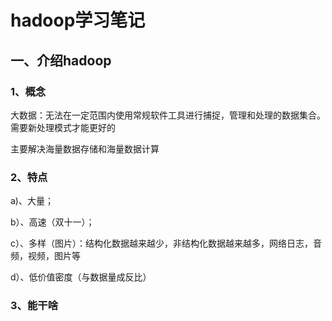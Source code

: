 # hadoop学习笔记

## 一、介绍hadoop

### 1、概念

大数据：无法在一定范围内使用常规软件工具进行捕捉，管理和处理的数据集合。需要新处理模式才能更好的

主要解决海量数据存储和海量数据计算

### 2、特点

a)、大量；

b）、高速（双十一）；

c）、多样（图片）：结构化数据越来越少，非结构化数据越来越多，网络日志，音频，视频，图片等

d）、低价值密度（与数据量成反比）

### 3、能干啥